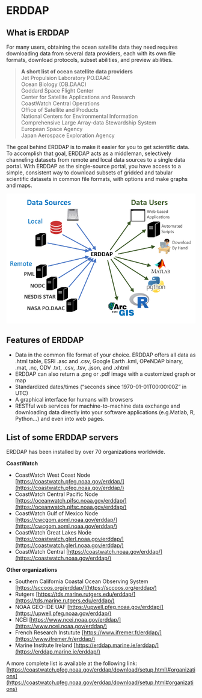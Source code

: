 # ERDDAP

##  What is ERDDAP

For many users, obtaining the ocean satellite data they need requires downloading data from several data providers, each with its own file formats, download protocols, subset abilities, and preview abilities.

> **A short list of ocean satellite data providers**  
>  Jet Propulsion Laboratory PO.DAAC  
>  Ocean Biology \(OB.DAAC\)  
>  Goddard Space Flight Center  
>  Center for Satellite Applications and Research  
>  CoastWatch Central Operations  
>  Office of Satellite and Products  
>  National Centers for Environmental Information  
>  Comprehensive Large Array-data Stewardship System  
>  European Space Agency  
>  Japan Aerospace Exploration Agency

The goal behind ERDDAP is to make it easier for you to get scientific data. To accomplish that goal, ERDDAP acts as a middleman, selectively channeling datasets from remote and local data sources to a single data portal. With ERDDAP as the single-source portal, you have access to a simple, consistent way to download subsets of gridded and tabular scientific datasets in common file formats, with options and make graphs and maps.

![Schematic of ERDDAP functionality](../../.gitbook/assets/erddap.png)

## Features of ERDDAP

* Data in the common file format of your choice. ERDDAP offers all data as .html table, ESRI .asc and .csv, Google Earth .kml, OPeNDAP binary, .mat, .nc, ODV .txt, .csv, .tsv, .json, and .xhtml 
* ERDDAP can also return a .png or .pdf image with a customized graph or map 
* Standardized dates/times \(“seconds since 1970-01-01T00:00:00Z” in UTC\) 
* A graphical interface for humans with browsers 
* RESTful web services for machine-to-machine data exchange and downloading data directly into your software applications \(e.g.Matlab, R, Python…\) and even into web pages.

## List of some ERDDAP servers

ERDDAP has been installed by over 70 organizations worldwide.

**CoastWatch**

* CoastWatch West Coast Node [https://coastwatch.pfeg.noaa.gov/erddap/](https://coastwatch.pfeg.noaa.gov/erddap/)
* CoastWatch Central Pacific Node [https://oceanwatch.pifsc.noaa.gov/erddap/](https://oceanwatch.pifsc.noaa.gov/erddap/)
* CoastWatch Gulf of Mexico Node [https://cwcgom.aoml.noaa.gov/erddap/](https://cwcgom.aoml.noaa.gov/erddap/)
* CoastWatch Great Lakes Node [https://coastwatch.glerl.noaa.gov/erddap/](https://coastwatch.glerl.noaa.gov/erddap/)
* CoastWatch Central [https://coastwatch.noaa.gov/erddap/](https://coastwatch.noaa.gov/erddap/)

**Other organizations**

* Southern California Coastal Ocean Observing System [https://sccoos.org/erddap/](https://sccoos.org/erddap/)
* Rutgers [https://tds.marine.rutgers.edu/erddap/](https://tds.marine.rutgers.edu/erddap/)
* NOAA GEO-IDE UAF [https://upwell.pfeg.noaa.gov/erddap/](https://upwell.pfeg.noaa.gov/erddap/)
* NCEI [https://www.ncei.noaa.gov/erddap/](https://www.ncei.noaa.gov/erddap/)
* French Research Instutute [https://www.ifremer.fr/erddap/](https://www.ifremer.fr/erddap/)
* Marine Institute Ireland [https://erddap.marine.ie/erddap/](https://erddap.marine.ie/erddap/)

A more complete list is available at the following link:  
[https://coastwatch.pfeg.noaa.gov/erddap/download/setup.html\#organizations](https://coastwatch.pfeg.noaa.gov/erddap/download/setup.html#organizations)

